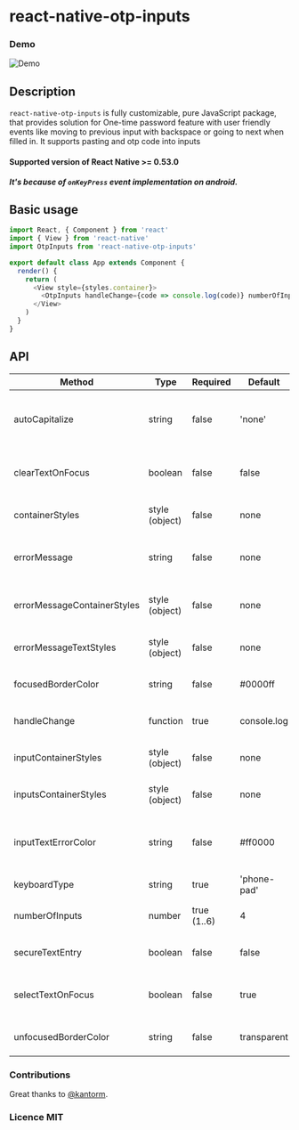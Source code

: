 # react-native-otp-inputs

### Demo

![Demo](https://user-images.githubusercontent.com/17621507/36565065-a03b98b0-181f-11e8-9a54-09d978bec892.gif)

## Description

`react-native-otp-inputs` is fully customizable, pure JavaScript package, that provides solution for One-time password feature with user friendly events like moving to previous input with backspace or going to next when filled in. It supports pasting and otp code into inputs

#### Supported version of React Native >= 0.53.0

**_It's because of `onKeyPress` event implementation on android._**

## Basic usage

```js
import React, { Component } from 'react'
import { View } from 'react-native'
import OtpInputs from 'react-native-otp-inputs'

export default class App extends Component {
  render() {
    return (
      <View style={styles.container}>
        <OtpInputs handleChange={code => console.log(code)} numberOfInputs={6} />
      </View>
    )
  }
}
```

## API

| Method                      | Type           | Required    | Default     | Description                                                    |
| --------------------------- | -------------- | ----------- | ----------- | -------------------------------------------------------------- |
| autoCapitalize              | string         | false       | 'none'      | Defines input auto capitalization (only use with keyboardType) |
| clearTextOnFocus            | boolean        | false       | false       | Defines if input text should be cleared on focus               |
| containerStyles             | style (object) | false       | none        | Styles applied to whole container                              |
| errorMessage                | string         | false       | none        | Error message that is displayed above inputs                   |
| errorMessageContainerStyles | style (object) | false       | none        | Styles applied to error message container                      |
| errorMessageTextStyles      | style (object) | false       | none        | Styles applied to error message text                           |
| focusedBorderColor          | string         | false       | #0000ff     | borderColor of input when focused                              |
| handleChange                | function       | true        | console.log | Returns otp code which is typed in inputs                      |
| inputContainerStyles        | style (object) | false       | none        | Styles applied to each input container                         |
| inputsContainerStyles       | style (object) | false       | none        | Styles applied to inputs container                             |
| inputTextErrorColor         | string         | false       | #ff0000     | Color of text inside input container when error is passed in   |
| keyboardType                | string         | true        | 'phone-pad' | Keyboard type for inputs                                       |
| numberOfInputs              | number         | true (1..6) | 4           | How many inputs should be rendered                             |
| secureTextEntry             | boolean        | false       | false       | Defines if input will hide text inside                         |
| selectTextOnFocus           | boolean        | false       | true        | Defines if input text should be selected on focus              |
| unfocusedBorderColor        | string         | false       | transparent | borderColor of input when not focused                          |

### Contributions

Great thanks to [@kantorm](https://github.com/kantorm).

### Licence MIT

